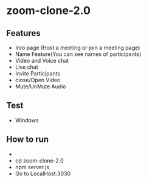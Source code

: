# zoom-clone-2.0

## Features
- Inro page (Host a meeting or join a meeting page)
- Name Feature(You can see names of participants)
- Video and Voice chat
- Live chat
- Invite Participants
- close/Open Video
- Mute/UnMute Audio



## Test 
- Windows

## How to run
- 
- cd zoom-clone-2.0
- npm server.js
- Go to LocalHost:3030
